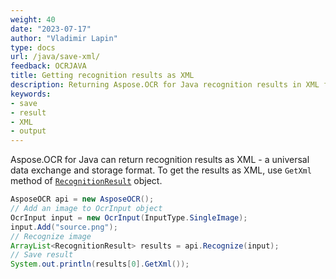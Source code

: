 ```yaml
---
weight: 40
date: "2023-07-17"
author: "Vladimir Lapin"
type: docs
url: /java/save-xml/
feedback: OCRJAVA
title: Getting recognition results as XML
description: Returning Aspose.OCR for Java recognition results in XML format.
keywords:
- save
- result
- XML
- output
---
```


Aspose.OCR for Java can return recognition results as XML - a universal data exchange and storage format. To get the results as XML, use `GetXml` method of [`RecognitionResult`](https://reference.aspose.com/ocr/java/com.aspose.ocr/recognitionresult/) object.

```java
AsposeOCR api = new AsposeOCR();
// Add an image to OcrInput object
OcrInput input = new OcrInput(InputType.SingleImage);
input.Add("source.png");
// Recognize image
ArrayList<RecognitionResult> results = api.Recognize(input);
// Save result
System.out.println(results[0].GetXml());
```
